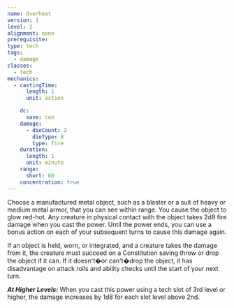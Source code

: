 ```yaml
---
name: Overheat
version: 1
level: 2
alignment: none
prerequisite: 
type: tech
tags:
  - damage
classes:
  - tech
mechanics:
  - castingTime:
      length: 1
      unit: action

    dc:
      save: con
    damage:
      - dieCount: 2
        dieType: 8
        type: fire
    duration:
      length: 1
      unit: minute
    range:
      short: 60
    concentration: true
---
```

Choose a manufactured metal object, such as a blaster or a suit of heavy or medium metal armor, that you can see within range. You cause the object to glow red-hot. Any creature in physical contact with the object takes 2d8 fire damage when you cast the power. Until the power ends, you can use a bonus action on each of your subsequent turns to cause this damage again.

If an object is held, worn, or integrated, and a creature takes the damage from it, the creature must succeed on a Constitution saving throw or drop the object if it can. If it doesn't�or can't�drop the object, it has disadvantage on attack rolls and ability checks until the start of your next turn.

***__At Higher Levels__:*** When you cast this power using a tech slot of 3rd level or higher, the damage increases by 1d8 for each slot level above 2nd.
    